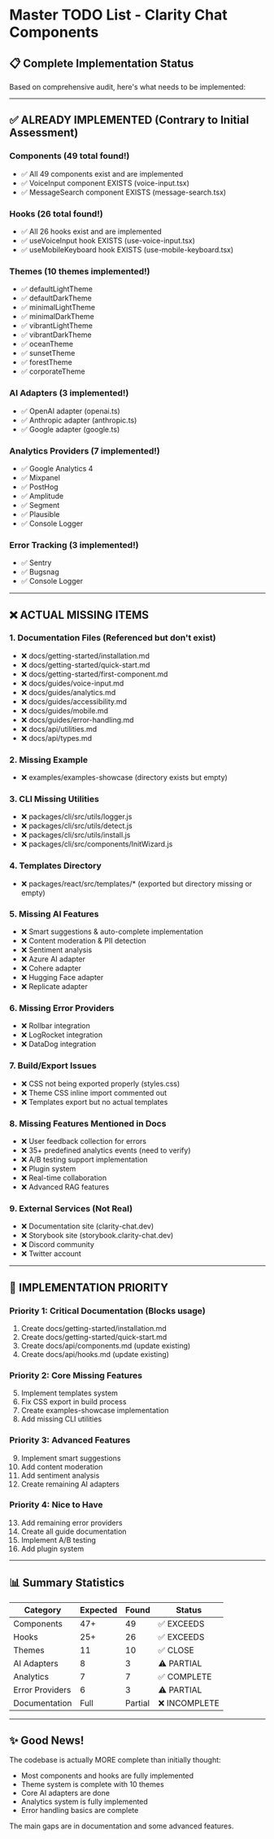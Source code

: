 # Master TODO List - Clarity Chat Components

## 📋 Complete Implementation Status

Based on comprehensive audit, here's what needs to be implemented:

---

## ✅ ALREADY IMPLEMENTED (Contrary to Initial Assessment)

### Components (49 total found!)
- ✅ All 49 components exist and are implemented
- ✅ VoiceInput component EXISTS (voice-input.tsx)
- ✅ MessageSearch component EXISTS (message-search.tsx)

### Hooks (26 total found!)
- ✅ All 26 hooks exist and are implemented
- ✅ useVoiceInput hook EXISTS (use-voice-input.tsx)
- ✅ useMobileKeyboard hook EXISTS (use-mobile-keyboard.tsx)

### Themes (10 themes implemented!)
- ✅ defaultLightTheme
- ✅ defaultDarkTheme  
- ✅ minimalLightTheme
- ✅ minimalDarkTheme
- ✅ vibrantLightTheme
- ✅ vibrantDarkTheme
- ✅ oceanTheme
- ✅ sunsetTheme
- ✅ forestTheme
- ✅ corporateTheme

### AI Adapters (3 implemented!)
- ✅ OpenAI adapter (openai.ts)
- ✅ Anthropic adapter (anthropic.ts)
- ✅ Google adapter (google.ts)

### Analytics Providers (7 implemented!)
- ✅ Google Analytics 4
- ✅ Mixpanel
- ✅ PostHog
- ✅ Amplitude
- ✅ Segment
- ✅ Plausible
- ✅ Console Logger

### Error Tracking (3 implemented!)
- ✅ Sentry
- ✅ Bugsnag
- ✅ Console Logger

---

## ❌ ACTUAL MISSING ITEMS

### 1. Documentation Files (Referenced but don't exist)
- ❌ docs/getting-started/installation.md
- ❌ docs/getting-started/quick-start.md
- ❌ docs/getting-started/first-component.md
- ❌ docs/guides/voice-input.md
- ❌ docs/guides/analytics.md
- ❌ docs/guides/accessibility.md
- ❌ docs/guides/mobile.md
- ❌ docs/guides/error-handling.md
- ❌ docs/api/utilities.md
- ❌ docs/api/types.md

### 2. Missing Example
- ❌ examples/examples-showcase (directory exists but empty)

### 3. CLI Missing Utilities
- ❌ packages/cli/src/utils/logger.js
- ❌ packages/cli/src/utils/detect.js
- ❌ packages/cli/src/utils/install.js
- ❌ packages/cli/src/components/InitWizard.js

### 4. Templates Directory
- ❌ packages/react/src/templates/* (exported but directory missing or empty)

### 5. Missing AI Features
- ❌ Smart suggestions & auto-complete implementation
- ❌ Content moderation & PII detection  
- ❌ Sentiment analysis
- ❌ Azure AI adapter
- ❌ Cohere adapter
- ❌ Hugging Face adapter
- ❌ Replicate adapter

### 6. Missing Error Providers
- ❌ Rollbar integration
- ❌ LogRocket integration
- ❌ DataDog integration

### 7. Build/Export Issues
- ❌ CSS not being exported properly (styles.css)
- ❌ Theme CSS inline import commented out
- ❌ Templates export but no actual templates

### 8. Missing Features Mentioned in Docs
- ❌ User feedback collection for errors
- ❌ 35+ predefined analytics events (need to verify)
- ❌ A/B testing support implementation
- ❌ Plugin system
- ❌ Real-time collaboration
- ❌ Advanced RAG features

### 9. External Services (Not Real)
- ❌ Documentation site (clarity-chat.dev)
- ❌ Storybook site (storybook.clarity-chat.dev)
- ❌ Discord community
- ❌ Twitter account

---

## 🎯 IMPLEMENTATION PRIORITY

### Priority 1: Critical Documentation (Blocks usage)
1. Create docs/getting-started/installation.md
2. Create docs/getting-started/quick-start.md
3. Create docs/api/components.md (update existing)
4. Create docs/api/hooks.md (update existing)

### Priority 2: Core Missing Features
5. Implement templates system
6. Fix CSS export in build process
7. Create examples-showcase implementation
8. Add missing CLI utilities

### Priority 3: Advanced Features
9. Implement smart suggestions
10. Add content moderation
11. Add sentiment analysis
12. Create remaining AI adapters

### Priority 4: Nice to Have
13. Add remaining error providers
14. Create all guide documentation
15. Implement A/B testing
16. Add plugin system

---

## 📊 Summary Statistics

| Category | Expected | Found | Status |
|----------|----------|-------|--------|
| Components | 47+ | 49 | ✅ EXCEEDS |
| Hooks | 25+ | 26 | ✅ EXCEEDS |
| Themes | 11 | 10 | ✅ CLOSE |
| AI Adapters | 8 | 3 | ⚠️ PARTIAL |
| Analytics | 7 | 7 | ✅ COMPLETE |
| Error Providers | 6 | 3 | ⚠️ PARTIAL |
| Documentation | Full | Partial | ❌ INCOMPLETE |

---

## ✨ Good News!

The codebase is actually MORE complete than initially thought:
- Most components and hooks are fully implemented
- Theme system is complete with 10 themes
- Core AI adapters are done
- Analytics system is fully implemented
- Error handling basics are complete

The main gaps are in documentation and some advanced features.